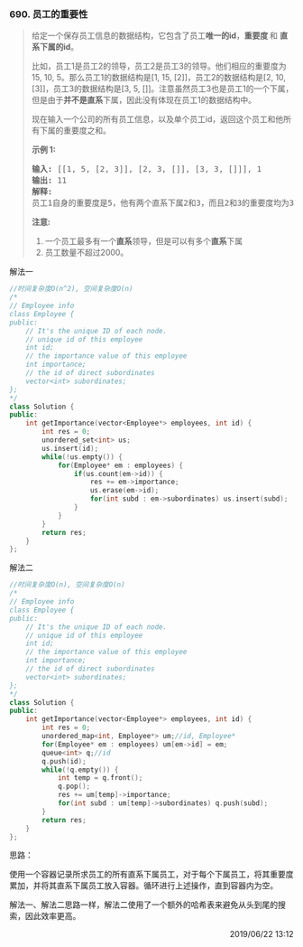 ### 690. 员工的重要性

> <div class="content__2ebE"><p>给定一个保存员工信息的数据结构，它包含了员工<strong>唯一的id</strong>，<strong>重要度&nbsp;</strong>和 <strong>直系下属的id</strong>。</p>
> 
> <p>比如，员工1是员工2的领导，员工2是员工3的领导。他们相应的重要度为15, 10, 5。那么员工1的数据结构是[1, 15, [2]]，员工2的数据结构是[2, 10, [3]]，员工3的数据结构是[3, 5, []]。注意虽然员工3也是员工1的一个下属，但是由于<strong>并不是直系</strong>下属，因此没有体现在员工1的数据结构中。</p>
> 
> <p>现在输入一个公司的所有员工信息，以及单个员工id，返回这个员工和他所有下属的重要度之和。</p>
> 
> <p><strong>示例 1:</strong></p>
> 
> <pre><strong>输入:</strong> [[1, 5, [2, 3]], [2, 3, []], [3, 3, []]], 1
> <strong>输出:</strong> 11
> <strong>解释:</strong>
> 员工1自身的重要度是5，他有两个直系下属2和3，而且2和3的重要度均为3。因此员工1的总重要度是 5 + 3 + 3 = 11。
> </pre>
> 
> <p><strong>注意:</strong></p>
> 
> <ol>
> 	<li>一个员工最多有一个<strong>直系</strong>领导，但是可以有多个<strong>直系</strong>下属</li>
> 	<li>员工数量不超过2000。</li>
> </ol>
> </div>

解法一
```cpp
//时间复杂度O(n^2), 空间复杂度O(n)
/*
// Employee info
class Employee {
public:
    // It's the unique ID of each node.
    // unique id of this employee
    int id;
    // the importance value of this employee
    int importance;
    // the id of direct subordinates
    vector<int> subordinates;
};
*/
class Solution {
public:
    int getImportance(vector<Employee*> employees, int id) {
        int res = 0;
        unordered_set<int> us;
        us.insert(id);
        while(!us.empty()) {
            for(Employee* em : employees) {
                if(us.count(em->id)) {
                    res += em->importance;
                    us.erase(em->id);
                    for(int subd : em->subordinates) us.insert(subd);
                }
            }
        }
        return res;
    }
};
```

解法二
```cpp
//时间复杂度O(n), 空间复杂度O(n)
/*
// Employee info
class Employee {
public:
    // It's the unique ID of each node.
    // unique id of this employee
    int id;
    // the importance value of this employee
    int importance;
    // the id of direct subordinates
    vector<int> subordinates;
};
*/
class Solution {
public:
    int getImportance(vector<Employee*> employees, int id) {
        int res = 0;
        unordered_map<int, Employee*> um;//id, Employee*
        for(Employee* em : employees) um[em->id] = em;
        queue<int> q;//id
        q.push(id);
        while(!q.empty()) {
            int temp = q.front();
            q.pop();
            res += um[temp]->importance;
            for(int subd : um[temp]->subordinates) q.push(subd);
        }
        return res;
    }
};
```

思路：

使用一个容器记录所求员工的所有直系下属员工，对于每个下属员工，将其重要度累加，并将其直系下属员工放入容器。循环进行上述操作，直到容器内为空。

解法一、解法二思路一样，解法二使用了一个额外的哈希表来避免从头到尾的搜索，因此效率更高。

<div style="text-align: right"> 2019/06/22 13:12 </div>